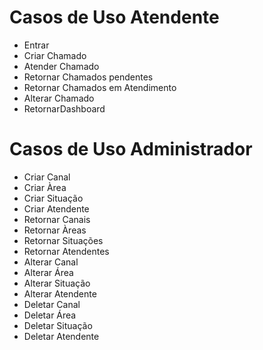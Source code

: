 # Casos de Uso Atendente
- Entrar
- Criar Chamado
- Atender Chamado
- Retornar Chamados pendentes
- Retornar Chamados em Atendimento
- Alterar Chamado
- RetornarDashboard
# Casos de Uso Administrador
- Criar Canal
- Criar Àrea
- Criar Situação
- Criar Atendente
- Retornar Canais
- Retornar Àreas
- Retornar Situações
- Retornar Atendentes
- Alterar Canal
- Alterar Área
- Alterar Situação
- Alterar Atendente
- Deletar Canal
- Deletar Área
- Deletar Situação
- Deletar Atendente
